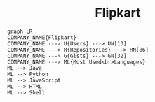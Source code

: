 <h1 align="center">Flipkart</h1>

```mermaid
graph LR
COMPANY_NAME{Flipkart}
COMPANY_NAME ---> U{Users} ---> UN[13]
COMPANY_NAME ---> R{Repositories} ---> RN[86]
COMPANY_NAME ---> G{Gists} ---> GN[32]
COMPANY_NAME ---> ML{Most Used<br>Languages}
ML --> Java
ML --> Python
ML --> JavaScript
ML --> HTML
ML --> Shell
```

